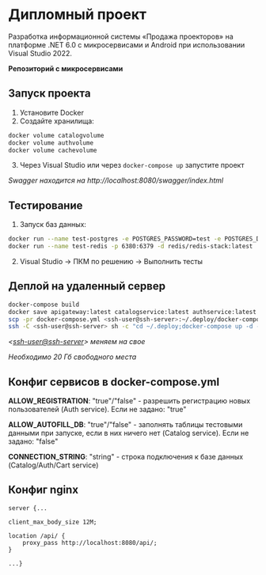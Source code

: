 # Дипломный проект

Разработка  информационной системы «Продажа проекторов» на платформе .NET 6.0 с микросервисами и Android при использовании Visual Studio 2022.

**Репозиторий с микросервисами**

## Запуск проекта

1. Установите Docker
2. Создайте хранилища:
```sh
docker volume catalogvolume
docker volume authvolume
docker volume cachevolume
```
3. Через Visual Studio или через `docker-compose up` запустите проект

*Swagger находится на http://localhost:8080/swagger/index.html*

## Тестирование

1. Запуск баз данных:
```sh
docker run --name test-postgres -e POSTGRES_PASSWORD=test -e POSTGRES_DATABASE=test -e POSTGRES_USER=test -p 5532:5432 -d postgres
docker run --name test-redis -p 6380:6379 -d redis/redis-stack:latest
```
2. Visual Studio -> ПКМ по решению -> Выполнить тесты

## Деплой на удаленный сервер

```sh
docker-compose build
docker save apigateway:latest catalogservice:latest authservice:latest cartservice:latest | ssh -C <ssh-user>@<ssh-server> docker load
scp -pr docker-compose.yml <ssh-user@ssh-server>:~/.deploy/docker-compose.yml
ssh -C <ssh-user@ssh-server> sh -c "cd ~/.deploy;docker-compose up -d --force-recreate"
```
*<<ssh-user@ssh-server>> меняем на свое*

*Необходимо 20 Гб свободного места*

## Конфиг сервисов в docker-compose.yml

**ALLOW_REGISTRATION**: "true"/"false" - разрешить регистрацию новых пользователей (Auth service). Если не задано: "true"

**ALLOW_AUTOFILL_DB**: "true"/"false" - заполнять таблицы тестовыми данными при запуске, если в них ничего нет (Catalog service). Если не задано: "false"

**CONNECTION_STRING**: "string" - строка подключения к базе данных (Catalog/Auth/Cart service)
    


## Конфиг nginx

`server {...`

```
client_max_body_size 12M;

location /api/ {
	proxy_pass http://localhost:8080/api/;
}
```

`...}`